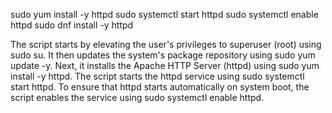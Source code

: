 sudo yum install -y httpd
sudo systemctl start httpd
sudo systemctl enable httpd
sudo dnf install -y httpd 


The script starts by elevating the user's privileges to superuser (root) using sudo su.
It then updates the system's package repository using sudo yum update -y.
Next, it installs the Apache HTTP Server (httpd) using sudo yum install -y httpd.
The script starts the httpd service using sudo systemctl start httpd.
To ensure that httpd starts automatically on system boot, the script enables the service using sudo systemctl enable httpd.

